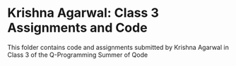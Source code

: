 # Krishna Agarwal: Class 3 Assignments and Code
This folder contains code and assignments submitted by Krishna Agarwal in Class 3 of the Q-Programming Summer of Qode